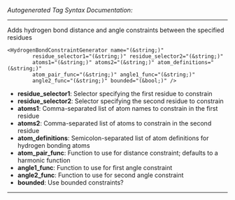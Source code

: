 _Autogenerated Tag Syntax Documentation:_

---
Adds hydrogen bond distance and angle constraints between the specified residues

```
<HydrogenBondConstraintGenerator name="(&string;)"
        residue_selector1="(&string;)" residue_selector2="(&string;)"
        atoms1="(&string;)" atoms2="(&string;)" atom_definitions="(&string;)"
        atom_pair_func="(&string;)" angle1_func="(&string;)"
        angle2_func="(&string;)" bounded="(&bool;)" />
```

-   **residue_selector1**: Selector specifying the first residue to constrain
-   **residue_selector2**: Selector specifying the second residue to constrain
-   **atoms1**: Comma-separated list of atom names to constrain in the first residue
-   **atoms2**: Comma-separated list of atoms to constrain in the second residue
-   **atom_definitions**: Semicolon-separated list of atom definitions for hydrogen bonding atoms
-   **atom_pair_func**: Function to use for distance constraint; defaults to a harmonic function
-   **angle1_func**: Function to use for first angle constraint
-   **angle2_func**: Function to use for second angle constraint
-   **bounded**: Use bounded constraints?

---
